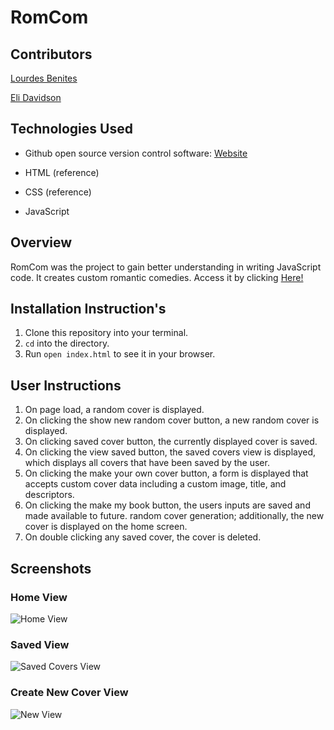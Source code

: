 # RomCom

## Contributors
[Lourdes Benites](https://github.com/lourdesbnts)

[Eli Davidson](https://github.com/elleshadow)

## Technologies Used
- Github open source version control software: [Website](https://github.com/)

- HTML (reference)
- CSS (reference)
- JavaScript

## Overview
RomCom was the project to gain better understanding in writing JavaScript code. It creates custom romantic comedies. Access it by clicking [Here!](https://elleshadow.github.io/romcom/)

## Installation Instruction's
1. Clone this repository into your terminal.
2. `cd` into the directory.
3. Run `open index.html` to see it in your browser.

## User Instructions
1. On page load, a random cover is displayed.
2. On clicking the show new random cover button, a new random cover is displayed.
3. On clicking saved cover button, the currently displayed cover is saved.
4. On clicking the view saved button, the saved covers view is displayed, which displays all covers that have been saved by the user.
5. On clicking the make your own cover button, a form is displayed that accepts custom cover data including a custom image, title, and descriptors.
6. On clicking the make my book button, the users inputs are saved and made available to future. random cover generation; additionally, the new cover is displayed on the home screen.
7. On double clicking any saved cover, the cover is deleted. 

## Screenshots
### Home View
![Home View](https://user-images.githubusercontent.com/94997199/153774523-7de747d9-670a-4dba-9fd8-c9abb5a75b3e.png)

### Saved View
![Saved Covers View](https://user-images.githubusercontent.com/94997199/153774527-0276f968-a24e-49f3-a44c-23e7827bcea0.png)
### Create New Cover View
![New View](https://user-images.githubusercontent.com/94997199/153774522-6ecfffcf-3c16-4de9-9501-75517f7e0410.png)
